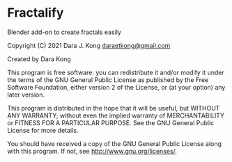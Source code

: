 # Fractalify
Blender add-on to create fractals easily

Copyright (C) 2021 Dara J. Kong
daraetkong@gmail.com

Created by Dara Kong

  This program is free software: you can redistribute it and/or modify
  it under the terms of the GNU General Public License as published by
  the Free Software Foundation, either version 2 of the License, or
  (at your option) any later version.

  This program is distributed in the hope that it will be useful,
  but WITHOUT ANY WARRANTY; without even the implied warranty of
  MERCHANTABILITY or FITNESS FOR A PARTICULAR PURPOSE. See the
  GNU General Public License for more details.

  You should have received a copy of the GNU General Public License
  along with this program. If not, see <http://www.gnu.org/licenses/>.
